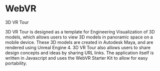 # WebVR
3D VR Tour 

3D VR Tour is designed as a template for Engineering Visualization of 3D models, which allows users to view 3D models in panoramic space on a mobile device. These 3D models are created in Autodesk Maya, and are rendered using Unreal Engine 4. 3D VR Tour also allows users to share design concepts and ideas by sharing URL links. The application itself is written in Javascript and uses the WebVR Starter Kit to allow for easy portability.
